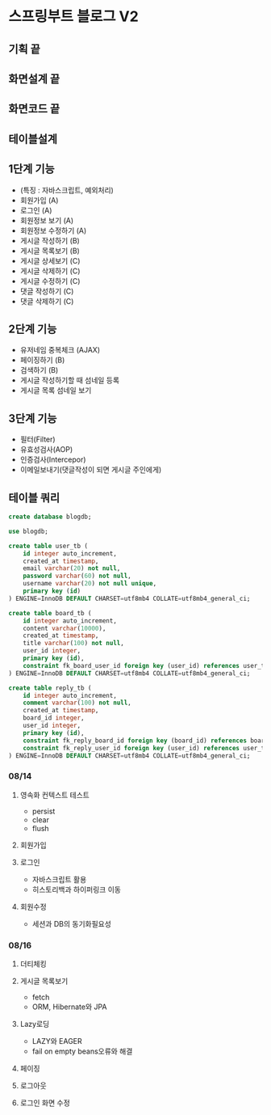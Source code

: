 # 스프링부트 블로그 V2

## 기획 끝

## 화면설계 끝

## 화면코드 끝

## 테이블설계

## 1단계 기능

- (특징 : 자바스크립트, 예외처리)
- 회원가입 (A)
- 로그인 (A)
- 회원정보 보기 (A)
- 회원정보 수정하기 (A)
- 게시글 작성하기 (B)
- 게시글 목록보기 (B)
- 게시글 상세보기 (C)
- 게시글 삭제하기 (C)
- 게시글 수정하기 (C)
- 댓글 작성하기 (C)
- 댓글 삭제하기 (C)

## 2단계 기능

- 유저네임 중복체크 (AJAX)
- 페이징하기 (B)
- 검색하기 (B)
- 게시글 작성하기할 때 섬네일 등록
- 게시글 목록 섬네일 보기

## 3단계 기능

- 필터(Filter)
- 유효성검사(AOP)
- 인증검사(Intercepor)
- 이메일보내기(댓글작성이 되면 게시글 주인에게)

## 테이블 쿼리

```sql
create database blogdb;

use blogdb;

create table user_tb (
    id integer auto_increment,
    created_at timestamp,
    email varchar(20) not null,
    password varchar(60) not null,
    username varchar(20) not null unique,
    primary key (id)
) ENGINE=InnoDB DEFAULT CHARSET=utf8mb4 COLLATE=utf8mb4_general_ci;

create table board_tb (
    id integer auto_increment,
    content varchar(10000),
    created_at timestamp,
    title varchar(100) not null,
    user_id integer,
    primary key (id),
    constraint fk_board_user_id foreign key (user_id) references user_tb (id)
) ENGINE=InnoDB DEFAULT CHARSET=utf8mb4 COLLATE=utf8mb4_general_ci;

create table reply_tb (
    id integer auto_increment,
    comment varchar(100) not null,
    created_at timestamp,
    board_id integer,
    user_id integer,
    primary key (id),
    constraint fk_reply_board_id foreign key (board_id) references board_tb (id),
    constraint fk_reply_user_id foreign key (user_id) references user_tb (id)
) ENGINE=InnoDB DEFAULT CHARSET=utf8mb4 COLLATE=utf8mb4_general_ci;

```

### 08/14

1. 영속화 컨텍스트 테스트

   - persist
   - clear
   - flush

2. 회원가입

3. 로그인

   - 자바스크립트 활용
   - 히스토리백과 하이퍼링크 이동

4. 회원수정

   - 세션과 DB의 동기화필요성

### 08/16

1. 더티체킹

2. 게시글 목록보기

   - fetch
   - ORM, Hibernate와 JPA

3. Lazy로딩

   - LAZY와 EAGER
   - fail on empty beans오류와 해결

4. 페이징

5. 로그아웃

6. 로그인 화면 수정
